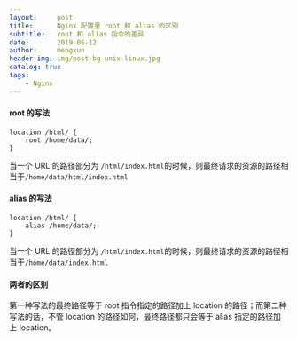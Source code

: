 ```yaml
---
layout:     post
title:      Nginx 配置里 root 和 alias 的区别
subtitle:   root 和 alias 指令的差异
date:       2019-06-12
author:     mengxun
header-img: img/post-bg-unix-linux.jpg
catalog: true
tags:
    - Nginx
---
```


#### root 的写法

```
location /html/ {
	root /home/data/;
}
```

当一个 URL 的路径部分为 `/html/index.html`的时候，则最终请求的资源的路径相当于`/home/data/html/index.html`

#### alias 的写法

```
location /html/ {
	alias /home/data/;
}
```

当一个 URL 的路径部分为 `/html/index.html`的时候，则最终请求的资源的路径相当于`/home/data/index.html`

#### 两者的区别

第一种写法的最终路径等于 root 指令指定的路径加上 location 的路径；而第二种写法的话，不管 location 的路径如何，最终路径都只会等于 alias 指定的路径加上 location。



